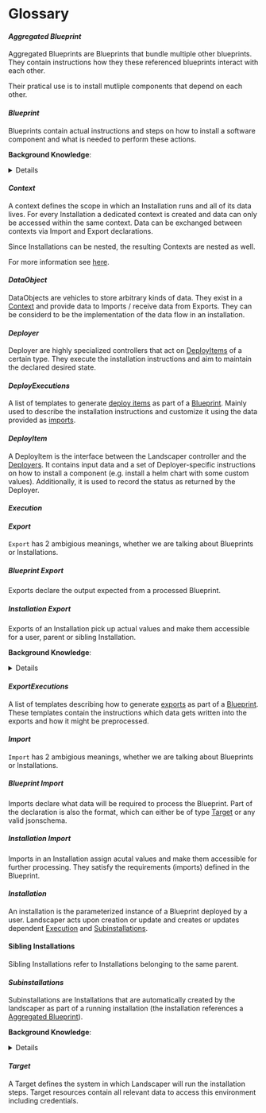 # Glossary

#### _Aggregated Blueprint_

  Aggregated Blueprints are Blueprints that bundle multiple other blueprints.
  They contain instructions how they these referenced blueprints interact with each other.

  Their pratical use is to install mutliple components that depend on each other.

#### _Blueprint_

  Blueprints contain actual instructions and steps on how to install a software component and what is needed to perform these actions.

  __Background Knowledge__:
    <details>
    Blueprints consists of:
      - Configuration Data ([Imports](#_import_))
      - Installation instructions
        - [DeployItems](#_deploy-items_) or
        - [Subinstallations](#_subinstallations_)
      - [Output](#_export_)
    </details>

#### _Context_

  A context defines the scope in which an Installation runs and all of its data lives.
  For every Installation a dedicated context is created and data can only be accessed within the same context.
  Data can be exchanged between contexts via Import and Export declarations.

  Since Installations can be nested, the resulting Contexts are nested as well.

  For more information see [here](./Context.md).

#### _DataObject_

  DataObjects are vehicles to store arbitrary kinds of data. They exist in a [Context](#_context_) and provide data to Imports / receive data from Exports. They can be considerd to be the implementation of the data flow in an installation.

#### _Deployer_

  Deployer are highly specialized controllers that act on [DeployItems](#_deployitem_) of a certain type. They execute the installation instructions and aim to maintain the declared desired state.

#### _DeployExecutions_

  A list of templates to generate [deploy items](#_deployitem_) as part of a [Blueprint](#_blueprint_). Mainly used to describe the installation instructions and customize it using the data provided as [imports](#_import_).

#### _DeployItem_

  A DeployItem is the interface between the Landscaper controller and the [Deployers](#_deployer_). It contains input data and a set of Deployer-specific instructions on how to install a component (e.g. install a helm chart with some custom values). Additionally, it is used to record the status as returned by the Deployer.

#### _Execution_

#### _Export_

  `Export` has 2 ambigious meanings, whether we are talking about Blueprints or Installations.

##### Blueprint Export

  Exports declare the output expected from a processed Blueprint.

##### Installation Export

  Exports of an Installation pick up actual values and make them accessible for a user, parent or sibling Installation.

  __Background Knowledge__:
    <details>
    Parent Installations can use exports of their subinstallations as their own export.
    They cannot be used as inputs for their deploy items.
    </details>

#### _ExportExecutions_

  A list of templates describing how to generate [exports](#_export_) as part of a [Blueprint](#_blueprint_).
  These templates contain the instructions which data gets written into the exports and how it might be preprocessed.

#### _Import_

  `Import` has 2 ambigious meanings, whether we are talking about Blueprints or Installations.

##### Blueprint Import

  Imports declare what data will be required to process the Blueprint. Part of the declaration is also the format, which can either be of type [Target](#_target_) or any valid jsonschema.

##### Installation Import

  Imports in an Installation assign acutal values and make them accessible for further processing. They satisfy the requirements (imports) defined in the Blueprint.

#### _Installation_

  An installation is the parameterized instance of a Blueprint deployed by a user.
  Landscaper acts upon creation or update and creates or updates dependent [Execution](#_execution_) and [Subinstallations](#_subinstallations).

#### Sibling Installations

  Sibling Installations refer to Installations belonging to the same parent.

#### _Subinstallations_

  Subinstallations are Installations that are automatically created by the landscaper as part of a running installation (the installation references a [Aggregated Blueprint](#_aggregated-blueprint_)).

  __Background Knowledge__:
  <details>
    Subinstallations define the usage of other blueprints within an [Aggregated Blueprint](#_aggregated-blueprint_).
    Subinstallations can be nested, when deployed, they are managed by their parent (sub)installation.
  </details>

#### _Target_

  A Target defines the system in which Landscaper will run the installation steps. Target resources contain all relevant data to access this environment including credentials.
